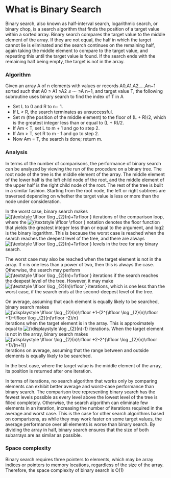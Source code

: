 # What is Binary Search
Binary search, also known as half-interval search, logarithmic search, or binary chop, is a search algorithm that finds the position of a target value within a sorted array. Binary search compares the target value to the middle element of the array. If they are not equal, the half in which the target cannot lie is eliminated and the search continues on the remaining half, again taking the middle element to compare to the target value, and repeating this until the target value is found. If the search ends with the remaining half being empty, the target is not in the array.

### Algorithm
Given an array A of n elements with values or records A0,A1,A2,…,An−1 sorted such that A0 ≤ A1 ≤A2 ≤ ⋯ ≤A n−1, and target value T, the following subroutine uses binary search to find the index of T in A
* Set L to 0 and R to n− 1.
* If L > R, the search terminates as unsuccessful.
* Set m (the position of the middle element) to the floor of (L + R)/2, which is the greatest integer less than or equal to (L + R)/2.
* If Am < T, set L to m + 1 and go to step 2.
* If Am > T, set R to m - 1 and go to step 2.
* Now Am = T, the search is done; return m.

### Analysis
In terms of the number of comparisons, the performance of binary search can be analyzed by viewing the run of the procedure on a binary tree. The root node of the tree is the middle element of the array. The middle element of the lower half is the left child node of the root, and the middle element of the upper half is the right child node of the root. The rest of the tree is built in a similar fashion. Starting from the root node, the left or right subtrees are traversed depending on whether the target value is less or more than the node under consideration.

In the worst case, binary search makes <img src="https://latex.codecogs.com/svg.latex?\fn_phv&space;{\textstyle&space;\lfloor&space;\log&space;_{2}(n)&plus;1\rfloor&space;}" title="{\textstyle \lfloor \log _{2}(n)+1\rfloor }" /> iterations of the comparison loop, where the <img src="https://latex.codecogs.com/svg.latex?\fn_phv&space;{\textstyle&space;\lfloor&space;\rfloor&space;}" title="{\textstyle \lfloor \rfloor }" /> notation denotes the floor function that yields the greatest integer less than or equal to the argument, and log2 is the binary logarithm. This is because the worst case is reached when the search reaches the deepest level of the tree, and there are always <img src="https://latex.codecogs.com/svg.latex?\fn_phv&space;{\textstyle&space;\lfloor&space;\log&space;_{2}(n)&plus;1\rfloor&space;}" title="{\textstyle \lfloor \log _{2}(n)+1\rfloor }" /> levels in the tree for any binary search.

The worst case may also be reached when the target element is not in the array. If n is one less than a power of two, then this is always the case. Otherwise, the search may perform <img src="https://latex.codecogs.com/svg.latex?\fn_phv&space;{\textstyle&space;\lfloor&space;\log&space;_{2}(n)&plus;1\rfloor&space;}" title="{\textstyle \lfloor \log _{2}(n)+1\rfloor }" /> iterations if the search reaches the deepest level of the tree. However, it may make <img src="https://latex.codecogs.com/svg.latex?\fn_phv&space;{\textstyle&space;\lfloor&space;\log&space;_{2}(n)\rfloor&space;}" title="{\textstyle \lfloor \log _{2}(n)\rfloor }" /> iterations, which is one less than the worst case, if the search ends at the second-deepest level of the tree.

On average, assuming that each element is equally likely to be searched, binary search makes 
<img src="https://latex.codecogs.com/svg.latex?\fn_phv&space;{\displaystyle&space;\lfloor&space;\log&space;_{2}(n)\rfloor&space;&plus;1-(2^{\lfloor&space;\log&space;_{2}(n)\rfloor&space;&plus;1}-\lfloor&space;\log&space;_{2}(n)\rfloor&space;-2)/n}" title="{\displaystyle \lfloor \log _{2}(n)\rfloor +1-(2^{\lfloor \log _{2}(n)\rfloor +1}-\lfloor \log _{2}(n)\rfloor -2)/n}" /> iterations when the target element is in the array. This is approximately equal to <img src="https://latex.codecogs.com/svg.latex?\fn_phv&space;{\displaystyle&space;\log&space;_{2}(n)-1}&space;i" title="{\displaystyle \log _{2}(n)-1}" /> iterations. When the target element is not in the array, binary search makes <img src="https://latex.codecogs.com/svg.latex?\fn_phv&space;{\displaystyle&space;\lfloor&space;\log&space;_{2}(n)\rfloor&space;&plus;2-2^{\lfloor&space;\log&space;_{2}(n)\rfloor&space;&plus;1}/(n&plus;1)}" title="{\displaystyle \lfloor \log _{2}(n)\rfloor +2-2^{\lfloor \log _{2}(n)\rfloor +1}/(n+1)}" /> iterations on average, assuming that the range between and outside elements is equally likely to be searched.

In the best case, where the target value is the middle element of the array, its position is returned after one iteration.

In terms of iterations, no search algorithm that works only by comparing elements can exhibit better average and worst-case performance than binary search. The comparison tree representing binary search has the fewest levels possible as every level above the lowest level of the tree is filled completely. Otherwise, the search algorithm can eliminate few elements in an iteration, increasing the number of iterations required in the average and worst case. This is the case for other search algorithms based on comparisons, as while they may work faster on some target values, the average performance over all elements is worse than binary search. By dividing the array in half, binary search ensures that the size of both subarrays are as similar as possible.

### Space complexity
Binary search requires three pointers to elements, which may be array indices or pointers to memory locations, regardless of the size of the array. Therefore, the space complexity of binary search is O(1)
